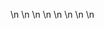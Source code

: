 

















































\n
\n
\n
\n
\n
\n
\n
\n


















































































































































































































































































































































